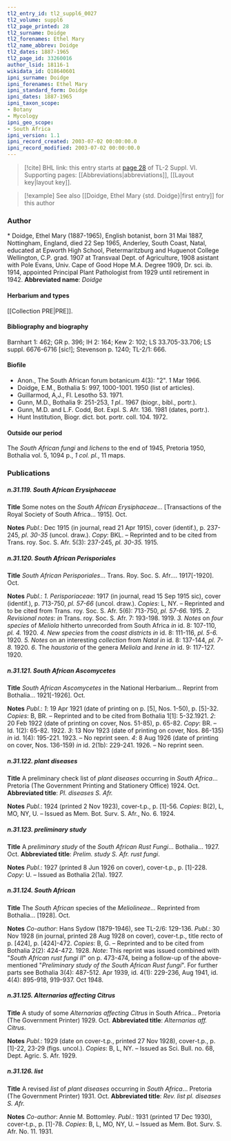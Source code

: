 ```yaml
---
tl2_entry_id: tl2_suppl6_0027
tl2_volume: suppl6
tl2_page_printed: 28
tl2_surname: Doidge
tl2_forenames: Ethel Mary
tl2_name_abbrev: Doidge
tl2_dates: 1887-1965
tl2_page_id: 33260016
author_lsid: 18116-1
wikidata_id: Q18640601
ipni_surname: Doidge
ipni_forenames: Ethel Mary
ipni_standard_form: Doidge
ipni_dates: 1887-1965
ipni_taxon_scope: 
- Botany
- Mycology
ipni_geo_scope: 
- South Africa
ipni_version: 1.1
ipni_record_created: 2003-07-02 00:00:00.0
ipni_record_modified: 2003-07-02 00:00:00.0
---
```



> [!cite] BHL link: this entry starts at [page 28](https://www.biodiversitylibrary.org/page/33260016) of TL-2 Suppl. VI.
> Supporting pages: [[Abbreviations|abbreviations]], [[Layout key|layout key]].

> [!example] See also [[Doidge, Ethel Mary {std. Doidge}|first entry]] for this author

### Author

\* Doidge, Ethel Mary (1887-1965), English botanist, born 31 Mai 1887, Nottingham, England, died 22 Sep 1965, Anderley, South Coast, Natal, educated at Epworth High School, Pietermaritzburg and Huguenot College Wellington, C.P. grad. 1907 at Transvaal Dept. of Agriculture, 1908 asistant with Pole Evans, Univ. Cape of Good Hope M.A. Degree 1909, Dr. sci. ib. 1914, appointed Principal Plant Pathologist from 1929 until retirement in 1942. 
**Abbreviated name**: *Doidge*

#### Herbarium and types

[[Collection PRE|PRE]].

#### Bibliography and biography

Barnhart 1: 462; GR p. 396; IH 2: 164; Kew 2: 102; LS 33.705-33.706; LS suppl. 6676-6716 \[sic!\]; Stevenson p. 1240; TL-2/1: 666.

#### Biofile

- Anon., The South African forum botanicum 4(3): "2". 1 Mar 1966.
- Doidge, E.M., Bothalia 5: 997, 1000-1001. 1950 (list of articles).
- Guillarmod, A,J., Fl. Lesotho 53. 1971.
- Gunn, M.D., Bothalia 9: 251-253, *1 pl*.. 1967 (biogr., bibl., portr.).
- Gunn, M.D. and L.F. Codd, Bot. Expl. S. Afr. 136. 1981 (dates, portr.).
- Hunt Institution, Biogr. dict. bot. portr. coll. 104. 1972.

#### Outside our period

The *South African fungi* and *lichens* to the end of 1945, Pretoria 1950, Bothalia vol. 5, 1094 p., *1 col. pl.*, 11 maps.

### Publications

##### n.31.119. South African Erysiphaceae

**Title**
Some notes on the *South African Erysiphaceae*... \[Transactions of the Royal Society of South Africa... 1915\]. Oct.

**Notes**
*Publ*.: Dec 1915 (in journal, read 21 Apr 1915), cover (identif.), p. 237-245, *pl. 30-35* (uncol. draw.). *Copy*: BKL. – Reprinted and to be cited from Trans. roy. Soc. S. Afr. 5(3): 237-245, *pl. 30-35.* 1915.

##### n.31.120. South African Perisporiales

**Title**
*South African Perisporiales*... Trans. Roy. Soc. S. Afr.... 1917\[-1920\]. Oct.

**Notes**
*Publ*.: *1. Perisporiaceae*: 1917 (in journal, read 15 Sep 1915 sic), cover (identif.), p. 713-750, *pl. 57-66* (uncol. draw.). *Copies*: L, NY. – Reprinted and to be cited from Trans. roy. Soc. S. Afr. 5(6): 713-750, *pl. 57-66.* 1915.
*2. Revisional notes*: *in* Trans. roy. Soc. S. Afr. 7: 193-198. 1919.
*3. Notes* on *four species* of *Meliola* hitherto unrecorded from South Africa *in* id. 8: 107-110, *pl. 4.* 1920.
*4. New species* from the *coast districts in* id. 8: 111-116, *pl. 5-6.* 1920.
*5. Notes* on an interesting *collection* from *Natal in* id. 8: 137-144, *pl. 7-8.* 1920.
*6*. The *haustoria* of the genera *Meliola* and *Irene in* id. 9: 117-127. 1920.

##### n.31.121. South African Ascomycetes

**Title**
*South African Ascomycetes* in the National Herbarium... Reprint from Bothalia... 1921\[-1926\]. Oct.

**Notes**
*Publ*.: *1*: 19 Apr 1921 (date of printing on p. \[5\], Nos. 1-50), p. \[5\]-32. *Copies*: B, BR. – Reprinted and to be cited from Bothalia 1\[1\]: 5-32.1921.
*2*: 20 Feb 1922 (date of printing on cover, Nos. 51-85), p. 65-82. *Copy*: BR. – Id. 1(2): 65-82. 1922.
*3*: 13 Nov 1923 (date of printing on cover, Nos. 86-135) *in* id. 1(4): 195-221. 1923. – No reprint seen.
*4*: 8 Aug 1926 (date of printing on cover, Nos. 136-159) *in* id. 2(1b): 229-241. 1926. – No reprint seen.

##### n.31.122. plant diseases

**Title**
A preliminary check list of *plant diseases* occurring in *South Africa*... Pretoria (The Government Printing and Stationery Office) 1924. Oct.
**Abbreviated title**: *Pl. diseases S. Afr.*

**Notes**
*Publ*.: 1924 (printed 2 Nov 1923), cover-t.p., p. \[1\]-56. *Copies*: B(2), L, MO, NY, U. – Issued as Mem. Bot. Surv. S. Afr., No. 6. 1924.

##### n.31.123. preliminary study

**Title**
A *preliminary study* of the *South African Rust Fungi*... Bothalia... 1927. Oct.
**Abbreviated title**: *Prelim. study S. Afr. rust fungi*.

**Notes**
*Publ*.: 1927 (printed 8 Jun 1926 on cover), cover-t.p., p. \[1\]-228. *Copy*: U. – Issued as Bothalia 2(1a). 1927.

##### n.31.124. South African

**Title**
The *South African* species of the *Meliolineae*... Reprinted from Bothalia... \[1928\]. Oct.

**Notes**
*Co-author*: Hans Sydow (1879-1946), see TL-2/6: 129-136.
*Publ*.: 30 Nov 1928 (in journal, printed 28 Aug 1928 on cover), cover-t.p., title recto of p. \[424\], p. \[424\]-472. *Copies*: B, G. – Reprinted and to be cited from Bothalia 2(2): 424-472. 1928.
*Note*: This reprint was issued combined with "*South African rust fungi II*" on p. 473-474, being a follow-up of the above-mentioned "*Preliminary study of the South African Rust fungi*". For further parts see Bothalia 3(4): 487-512. Apr 1939, id. 4(1): 229-236, Aug 1941, id. 4(4): 895-918, 919-937. Oct 1948.

##### n.31.125. Alternarias affecting Citrus

**Title**
A study of some *Alternarias affecting Citrus* in South Africa... Pretoria (The Government Printer) 1929. Oct.
**Abbreviated title**: *Alternarias aff. Citrus*.

**Notes**
*Publ*.: 1929 (date on cover-t.p., printed 27 Nov 1928), cover-t.p., p. \[1\]-22, 23-29 (figs. uncol.). *Copies*: B, L, NY. – Issued as Sci. Bull. no. 68, Dept. Agric. S. Afr. 1929.

##### n.31.126. list

**Title**
A revised *list* of *plant diseases* occurring in *South Africa*... Pretoria (The Government Printer) 1931. Oct.
**Abbreviated title**: *Rev. list pl. diseases S. Afr.*

**Notes**
*Co-author*: Annie M. Bottomley.
*Publ*.: 1931 (printed 17 Dec 1930), cover-t.p., p. \[1\]-78. *Copies*: B, L, MO, NY, U. – Issued as Mem. Bot. Surv. S. Afr. No. 11. 1931.

